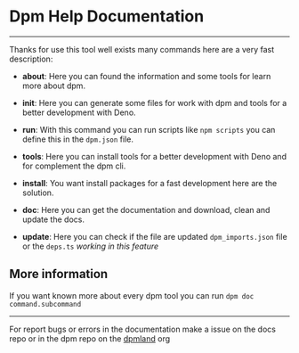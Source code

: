 # Dpm Help Documentation

---

Thanks for use this tool well exists many commands here are a very fast
description:

- **about**: Here you can found the information and some tools for learn more
  about dpm.

- **init**: Here you can generate some files for work with dpm and tools for a
  better development with Deno.

- **run**: With this command you can run scripts like `npm scripts` you can
  define this in the `dpm.json` file.

- **tools**: Here you can install tools for a better development with Deno and
  for complement the dpm cli.

- **install**: You want install packages for a fast development here are the
  solution.

- **doc**: Here you can get the documentation and download, clean and update the
  docs.

- **update**: Here you can check if the file are updated `dpm_imports.json` file
  or the `deps.ts` _working in this feature_

## More information

If you want known more about every dpm tool you can run
`dpm doc command.subcommand`

---

For report bugs or errors in the documentation make a issue on the docs repo or
in the dpm repo on the [dpmland](https://github.com/dpmland/) org

